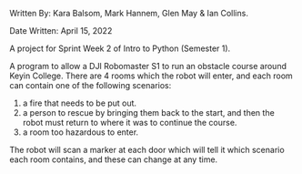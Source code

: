 Written By: Kara Balsom, Mark Hannem, Glen May & Ian Collins.

Date Written: April 15, 2022

A project for Sprint Week 2 of Intro to Python (Semester 1).

A program to allow a DJI Robomaster S1 to run an obstacle course around Keyin College. There are 4 rooms which the robot will enter, 
and each room can contain one of the following scenarios:
1) a fire that needs to be put out.
2) a person to rescue by bringing them back to the start, and then the robot must return to where it was to continue the course.
3) a room too hazardous to enter.

The robot will scan a marker at each door which will tell it which scenario each room contains, and these can change at any time. 
